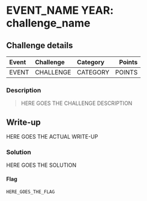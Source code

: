 # EVENT_NAME YEAR: challenge_name

## Challenge details
| Event | Challenge | Category | Points |
|:------|:----------|:---------|-------:|
| EVENT | CHALLENGE | CATEGORY | POINTS |

### Description
> HERE GOES THE CHALLENGE DESCRIPTION

## Write-up
HERE GOES THE ACTUAL WRITE-UP

### Solution
HERE GOES THE SOLUTION

#### Flag
`HERE_GOES_THE_FLAG`

